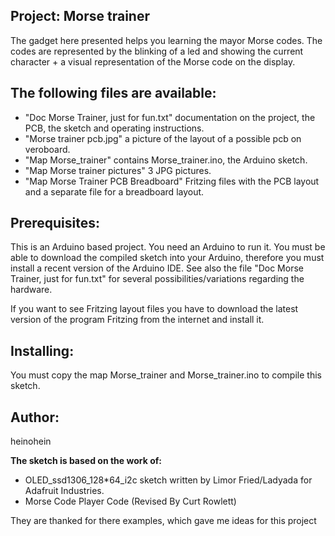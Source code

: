 ## **Project: Morse trainer**


The gadget here presented helps you learning the mayor Morse codes. The codes are represented by 
the blinking of a led and showing the current character + a visual representation of the Morse code
on the display.

## **The following files are available:**

- "Doc Morse Trainer, just for fun.txt"		documentation on the project, the PCB, the sketch and
										operating instructions.
- "Morse trainer pcb.jpg"					a picture of the layout of a possible pcb on veroboard.
- "Map Morse_trainer"						contains Morse_trainer.ino, the Arduino sketch.
- "Map Morse trainer pictures"				3 JPG pictures.
- "Map Morse Trainer PCB Breadboard" Fritzing files with the PCB layout and a separate file for a breadboard layout.

## **Prerequisites:**

This is an Arduino based project. You need an Arduino to run it.
You must be able to download the compiled sketch into your Arduino, therefore
you must install a recent version of the Arduino IDE.
See also the file "Doc Morse Trainer, just for fun.txt" for several possibilities/variations regarding the hardware.

If you want to see Fritzing layout files you have to download the latest version of the program Fritzing from the internet and install it.

## **Installing:**

You must copy the map Morse_trainer and Morse_trainer.ino to compile this sketch.

## **Author:**

heinohein

**The sketch is based on the work of:**

- OLED_ssd1306_128*64_i2c sketch written by Limor Fried/Ladyada  for Adafruit Industries.  
- Morse Code Player Code (Revised By Curt Rowlett)

They are thanked for there examples, which gave me ideas for this project